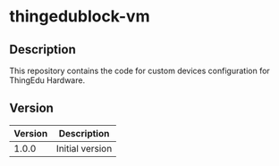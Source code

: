 # thingedublock-vm

## Description

This repository contains the code for custom devices configuration for ThingEdu Hardware.

## Version

| Version | Description |
| ------- | ----------- |
| 1.0.0   | Initial version |